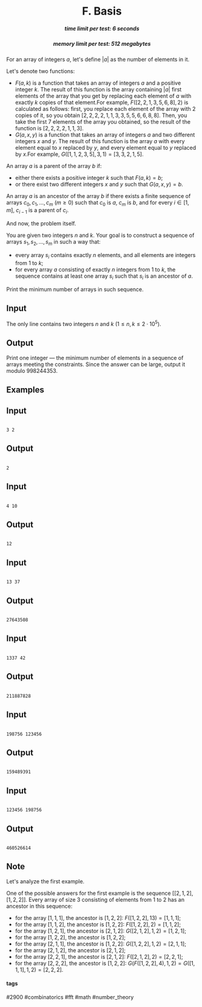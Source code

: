 <h1 style='text-align: center;'> F. Basis</h1>

<h5 style='text-align: center;'>time limit per test: 6 seconds</h5>
<h5 style='text-align: center;'>memory limit per test: 512 megabytes</h5>

For an array of integers $a$, let's define $|a|$ as the number of elements in it.

Let's denote two functions:

* $F(a, k)$ is a function that takes an array of integers $a$ and a positive integer $k$. The result of this function is the array containing $|a|$ first elements of the array that you get by replacing each element of $a$ with exactly $k$ copies of that element.For example, $F([2, 2, 1, 3, 5, 6, 8], 2)$ is calculated as follows: first, you replace each element of the array with $2$ copies of it, so you obtain $[2, 2, 2, 2, 1, 1, 3, 3, 5, 5, 6, 6, 8, 8]$. Then, you take the first $7$ elements of the array you obtained, so the result of the function is $[2, 2, 2, 2, 1, 1, 3]$.
* $G(a, x, y)$ is a function that takes an array of integers $a$ and two different integers $x$ and $y$. The result of this function is the array $a$ with every element equal to $x$ replaced by $y$, and every element equal to $y$ replaced by $x$.For example, $G([1, 1, 2, 3, 5], 3, 1) = [3, 3, 2, 1, 5]$.

An array $a$ is a parent of the array $b$ if:

* either there exists a positive integer $k$ such that $F(a, k) = b$;
* or there exist two different integers $x$ and $y$ such that $G(a, x, y) = b$.

An array $a$ is an ancestor of the array $b$ if there exists a finite sequence of arrays $c_0, c_1, \dots, c_m$ ($m \ge 0$) such that $c_0$ is $a$, $c_m$ is $b$, and for every $i \in [1, m]$, $c_{i-1}$ is a parent of $c_i$.

And now, the problem itself.

You are given two integers $n$ and $k$. Your goal is to construct a sequence of arrays $s_1, s_2, \dots, s_m$ in such a way that:

* every array $s_i$ contains exactly $n$ elements, and all elements are integers from $1$ to $k$;
* for every array $a$ consisting of exactly $n$ integers from $1$ to $k$, the sequence contains at least one array $s_i$ such that $s_i$ is an ancestor of $a$.

Print the minimum number of arrays in such sequence.

## Input

The only line contains two integers $n$ and $k$ ($1 \le n, k \le 2 \cdot 10^5$).

## Output

Print one integer — the minimum number of elements in a sequence of arrays meeting the constraints. Since the answer can be large, output it modulo $998244353$.

## Examples

## Input


```

3 2

```
## Output


```

2

```
## Input


```

4 10

```
## Output


```

12

```
## Input


```

13 37

```
## Output


```

27643508

```
## Input


```

1337 42

```
## Output


```

211887828

```
## Input


```

198756 123456

```
## Output


```

159489391

```
## Input


```

123456 198756

```
## Output


```

460526614

```
## Note

Let's analyze the first example.

One of the possible answers for the first example is the sequence $[[2, 1, 2], [1, 2, 2]]$. Every array of size $3$ consisting of elements from $1$ to $2$ has an ancestor in this sequence:

* for the array $[1, 1, 1]$, the ancestor is $[1, 2, 2]$: $F([1, 2, 2], 13) = [1, 1, 1]$;
* for the array $[1, 1, 2]$, the ancestor is $[1, 2, 2]$: $F([1, 2, 2], 2) = [1, 1, 2]$;
* for the array $[1, 2, 1]$, the ancestor is $[2, 1, 2]$: $G([2, 1, 2], 1, 2) = [1, 2, 1]$;
* for the array $[1, 2, 2]$, the ancestor is $[1, 2, 2]$;
* for the array $[2, 1, 1]$, the ancestor is $[1, 2, 2]$: $G([1, 2, 2], 1, 2) = [2, 1, 1]$;
* for the array $[2, 1, 2]$, the ancestor is $[2, 1, 2]$;
* for the array $[2, 2, 1]$, the ancestor is $[2, 1, 2]$: $F([2, 1, 2], 2) = [2, 2, 1]$;
* for the array $[2, 2, 2]$, the ancestor is $[1, 2, 2]$: $G(F([1, 2, 2], 4), 1, 2) = G([1, 1, 1], 1, 2) = [2, 2, 2]$.


#### tags 

#2900 #combinatorics #fft #math #number_theory 